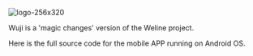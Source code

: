 ![logo-256x320](https://user-images.githubusercontent.com/90393668/132703756-2630fe24-a34f-4a5f-afc3-9771350c194e.png)


Wuji is a 'magic changes' version of the Weline project.

Here is the full source code for the mobile APP running on Android OS.
